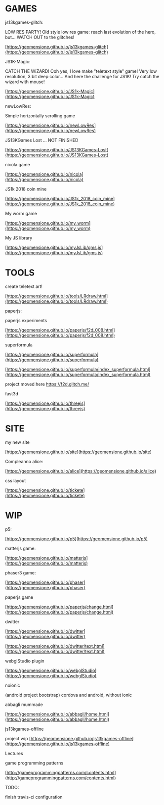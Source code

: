 GAMES
=====

js13kgames-glitch: 

LOW RES PARTY! Old style low res game: reach last evolution of the hero, but... WATCH OUT to the glitches!

[https://geomensione.github.io/js13kgames-glitch](https://geomensione.github.io/js13kgames-glitch)

JS1K-Magic:

CATCH THE WIZARD! Ooh yes, I love make "teletext style" game! Very low resolution, 3 bit deep color... And here the challenge for JS1K! Try catch the wizard with mouse!

[https://geomensione.github.io/JS1k-Magic](https://geomensione.github.io/JS1k-Magic)

newLowRes:

Simple horizontally scrolling game

[https://geomensione.github.io/newLowRes](https://geomensione.github.io/newLowRes)

JS13KGames Lost ... NOT FINISHED

[https://geomensione.github.io/JS13KGames-Lost](https://geomensione.github.io/JS13KGames-Lost)

nicola game

[https://geomensione.github.io/nicola](https://geomensione.github.io/nicola)

JS1k 2018 coin mine

[https://geomensione.github.io/JS1k_2018_coin_mine](https://geomensione.github.io/JS1k_2018_coin_mine)

My worm game

[https://geomensione.github.io/my_worm](https://geomensione.github.io/my_worm)

My JS library

[https://geomensione.github.io/myJsLib/gms.js](https://geomensione.github.io/myJsLib/gms.js)

TOOLS
=====

create teletext art!

[https://geomensione.github.io/tools/LRdraw.html](https://geomensione.github.io/tools/LRdraw.html)

paperjs:

paperjs experiments

[https://geomensione.github.io/paperjs/f2d_008.html](https://geomensione.github.io/paperjs/f2d_008.html)

superformula

[https://geomensione.github.io/superformula](https://geomensione.github.io/superformula)

[https://geomensione.github.io/superformula/index_superformula.html](https://geomensione.github.io/superformula/index_superformula.html)

project moved here https://f2d.glitch.me/

fast3d

[https://geomensione.github.io/threejs](https://geomensione.github.io/threejs)

SITE
====

my new site

[https://geomensione.github.io/site](https://geomensione.github.io/site)

Compleanno alice:

[https://geomensione.github.io/alice](https://geomensione.github.io/alice)

css layout

[https://geomensione.github.io/tickete](https://geomensione.github.io/tickete)

WIP
===

p5:

[https://geomensione.github.io/p5](https://geomensione.github.io/p5)

matterjs game:

[https://geomensione.github.io/matterjs](https://geomensione.github.io/matterjs)

phaser3 game:

[https://geomensione.github.io/phaser](https://geomensione.github.io/phaser)

paperjs game

[https://geomensione.github.io/paperjs/change.html](https://geomensione.github.io/paperjs/change.html)

dwitter

[https://geomensione.github.io/dwitter](https://geomensione.github.io/dwitter)

[https://geomensione.github.io/dwitter/text.html](https://geomensione.github.io/dwitter/text.html)

webglStudio plugin

[https://geomensione.github.io/webglStudio](https://geomensione.github.io/webglStudio)

noionic

(android project bootstrap) cordova and android, without ionic

abbagli mummade

[https://geomensione.github.io/abbagli/home.html](https://geomensione.github.io/abbagli/home.html)

js13kgames-offline

project wip [https://geomensione.github.io/js13kgames-offline](https://geomensione.github.io/js13kgames-offline)

Lectures

game programming patterns

[http://gameprogrammingpatterns.com/contents.html](http://gameprogrammingpatterns.com/contents.html)

TODO:

  finish travis-ci configuration
